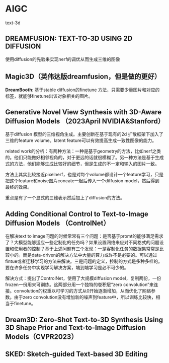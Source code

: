 # AIGC

text-3d

## DREAMFUSION: TEXT-TO-3D USING 2D DIFFUSION

使用diffusion的先验来实现nerf的调优从而生成三维的图像

## Magic3D（英伟达版dreamfusion，但是做的更好）

**DreamBooth**: 基于stable diffusion的finetune 方法，只需要少量图片和对应的标签，就能够finetune出该对象相关的图片。

## Generative Novel View Synthesis with 3D-Aware Diffusion Models （2023April NVIDIA&Stanford）

基于diffusion 模型的三维视角生成。主要创新在基于现有的2d 扩散框架下加入了三维的feature volume。latent feature可以有效提高生成一致性图像的能力。

related work的分析：有两种方法：一种是基于geometry的方法，比如nerf之类的。他们只能做好相邻视角的，对于更远的话就很模糊了。另一种方法是基于生成式的方法，他们能够生成比较好的细节，但是生成的不一定和输入的图片一致。

方法上其实比较接近pixelnerf，也是对每个volume都设计一个feature学习，只是把这个feature和noise图片concate一起后传入一个diffusion model，然后得到最终的效果。

重点是有了一个显式的三维表示然后加上了diffusion的方法。

## Adding Conditional Control to Text-to-Image Diffusion Models （ControlNet）

在解决text to image问题的时候常常有三个问题：是否基于promt的能够满足需求了？大模型能够适应一些定制化的任务吗？如果设置网络来应对不同格式的问题设置和使用者的控制？基于上述问题有三个发现：一是客制化任务的数据集常常是比较小的。而是data-driven的解决方法中大量的算力或许不是必要的。可以通过fintue或者迁移学习的方法来解决。三是问题的定义，控制的方式是多种多样的。要在许多任务中实现学习解决方案，端到端学习是必不可少的。

解决方式：提出了ControlNet，使用了大规模diffusion model，复制两份，一份frozen一份用来可训练。这两部分用一个独特的卷积层“zero convolution”来连接。convolution的权重以可学习的方式从0开始逐渐增加，从而优化了网络参数。由于zero convolution没有增加新的噪声到feature中，所以训练比较快，相当于finetune。

## Dream3D: Zero-Shot Text-to-3D Synthesis Using 3D Shape Prior and Text-to-Image Diffusion Models（CVPR2023）

## SKED: Sketch-guided Text-based 3D Editing
